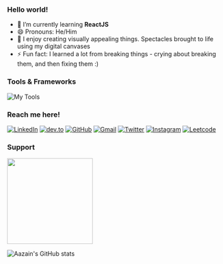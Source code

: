 ### Hello world!

- 🌱 I’m currently learning **ReactJS**
- 😄 Pronouns: He/Him
- 🎨 I enjoy creating visually appealing things. Spectacles brought to life using my digital canvases
- ⚡ Fun fact: I learned a lot from breaking things - crying about breaking them, and then fixing them :)

### Tools & Frameworks

![My Tools](https://skillicons.dev/icons?i=python,javascript,react,nodejs,mysql,cpp,html,css,git,bash,matlab,discord,vscode,figma,photoshop,illustrator,premiere)

### Reach me here!

[![LinkedIn](https://skillicons.dev/icons?i=linkedin&link=https://www.linkedin.com/in/aazainkhan/)](https://www.linkedin.com/in/aazainkhan/)  [![dev.to](https://skillicons.dev/icons?i=devto&link=https://dev.to/aazainkhan)](https://dev.to/aazainkhan)  [![GitHub](https://skillicons.dev/icons?i=github&link=https://github.com/Aazainkhan)](https://github.com/Aazainkhan)  [![Gmail](https://user-images.githubusercontent.com/43759637/216711211-fe7c9403-9b9f-4e87-8aa5-35a0d4ceeef6.svg)](mailto:aazainkhan@gmail.com)  [![Twitter](https://skillicons.dev/icons?i=twitter&link=https://twitter.com/Aazain_Official)](https://twitter.com/Aazain_Official)  [![Instagram](https://skillicons.dev/icons?i=instagram&link=https://www.instagram.com/refractiveaazain/?hl=en)](https://www.instagram.com/refractiveaazain/?hl=en)   [![Leetcode](https://skillicons.dev/icons?i=leetcode&link=https://www.instagram.com/refractiveaazain/?hl=en)](https://www.instagram.com/refractiveaazain/?hl=en)

### Support

<a align="left" href="https://www.buymeacoffee.com/aazainkhan"><img src="https://cdn.buymeacoffee.com/buttons/v2/default-yellow.png" width="200" /></a>

![Aazain's GitHub stats](https://github-readme-stats.vercel.app/api?username=aazainkhan)
